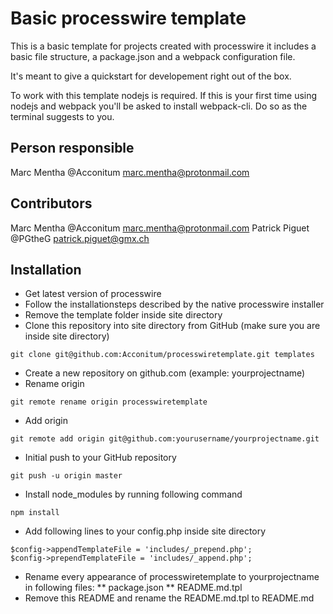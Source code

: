 # Basic processwire template

This is a basic template for projects created with processwire
it includes a basic file structure, a package.json and a webpack configuration file.

It's meant to give a quickstart for developement right out of the box.

To work with this template nodejs is required.
If this is your first time using nodejs and webpack you'll be asked to install webpack-cli.
Do so as the terminal suggests to you.

## Person responsible

Marc Mentha 	@Acconitum 		<marc.mentha@protonmail.com>

## Contributors

Marc Mentha 	@Acconitum 		<marc.mentha@protonmail.com>
Patrick Piguet	@PGtheG			<patrick.piguet@gmx.ch>

## Installation

* Get latest version of processwire
* Follow the installationsteps described by the native processwire installer
* Remove the template folder inside site directory
* Clone this repository into site directory from GitHub (make sure you are inside site directory)
```
git clone git@github.com:Acconitum/processwiretemplate.git templates
```
* Create a new repository on github.com (example: yourprojectname)
* Rename origin
```
git remote rename origin processwiretemplate
```
* Add origin
```
git remote add origin git@github.com:yourusername/yourprojectname.git
```
* Initial push to your GitHub repository
```
git push -u origin master
```
* Install node_modules by running following command
```
npm install
```
* Add following lines to your config.php inside site directory
```
$config->appendTemplateFile = 'includes/_prepend.php'; 
$config->prependTemplateFile = 'includes/_append.php'; 
```
* Rename every appearance of processwiretemplate to yourprojectname in following files:
** package.json
** README.md.tpl
* Remove this README and rename the README.md.tpl to README.md